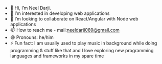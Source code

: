 - 👋 Hi, I’m Neel Darji.
- 👀 I’m interested in developing web applications
- 💞️ I’m looking to collaborate on React/Angular with Node web applications
- 📫 How to reach me - mail:neeldarji089@gmail.com
- 😄 Pronouns: he/him
- ⚡ Fun fact: I am usually used to play music in background while doing programming & stuff like that and I love exploring new programming languages and frameworks in my spare time

<!---
NeelDarji0306/NeelDarji0306 is a ✨ special ✨ repository because its `README.md` (this file) appears on your GitHub profile.
You can click the Preview link to take a look at your changes.
--->
